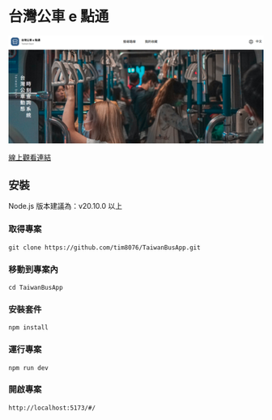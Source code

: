 # 台灣公車 e 點通

![](banner.png)

[線上觀看連結](https://tim8076.github.io/TaiwanBusApp/#/)

## 安裝

Node.js 版本建議為：v20.10.0 以上

### 取得專案

```
git clone https://github.com/tim8076/TaiwanBusApp.git
```

### 移動到專案內

```
cd TaiwanBusApp
```

### 安裝套件

```
npm install
```

### 運行專案

```
npm run dev
```

### 開啟專案

```
http://localhost:5173/#/
```


